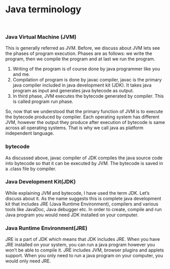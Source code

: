 # Java terminology
<br/>

### **Java Virtual Machine (JVM)**
This is generally referred as JVM. Before, we discuss about JVM lets see the phases of program execution. Phases are as follows: we write the program, then we compile the program and at last we run the program.
1) Writing of the program is of course done by java programmer like you and me.
2) Compilation of program is done by javac compiler, javac is the primary java compiler included in java development kit (JDK). It takes java program as input and generates java bytecode as output.
3) In third phase, JVM executes the bytecode generated by compiler. This is called program run phase.

So, now that we understood that the primary function of JVM is to execute the bytecode produced by compiler. Each operating system has different JVM, however the output they produce after execution of bytecode is same across all operating systems. That is why we call java as platform independent language.

### **bytecode**
As discussed above, javac compiler of JDK compiles the java source code into bytecode so that it can be executed by JVM. The bytecode is saved in a .class file by compiler.

### **Java Development Kit(JDK)**
While explaining JVM and bytecode, I have used the term JDK. Let’s discuss about it. As the name suggests this is complete java development kit that includes JRE (Java Runtime Environment), compilers and various tools like JavaDoc, Java debugger etc.
In order to create, compile and run Java program you would need JDK installed on your computer.

### **Java Runtime Environment(JRE)**
JRE is a part of JDK which means that JDK includes JRE. When you have JRE installed on your system, you can run a java program however you won’t be able to compile it. JRE includes JVM, browser plugins and applets support. When you only need to run a java program on your computer, you would only need JRE.